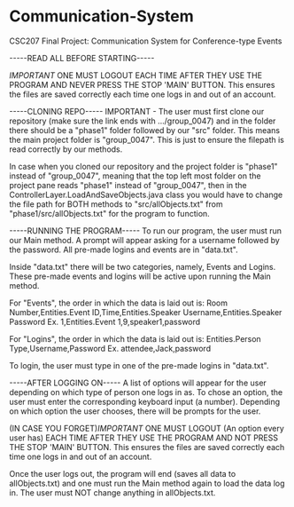 # Communication-System
CSC207 Final Project: Communication System for Conference-type Events

-----READ ALL BEFORE STARTING-----

*IMPORTANT* ONE MUST LOGOUT EACH TIME AFTER THEY USE THE PROGRAM AND
NEVER PRESS THE STOP 'MAIN' BUTTON. This ensures the files are saved
correctly each time one logs in and out of an account.

-----CLONING REPO-----
IMPORTANT - The user must first clone our repository (make sure the link ends with
.../group_0047) and in the folder there should be a "phase1" folder
followed by our "src" folder. This means the main project folder is "group_0047".
This is just to ensure the filepath is read correctly by our methods.

In case when you cloned our repository and the project folder is "phase1"
instead of "group_0047", meaning that the top left most folder on the project pane
reads "phase1" instead of "group_0047", then in the ControllerLayer.LoadAndSaveObjects.java class
you would have to change the file path for BOTH methods to
"src/allObjects.txt" from "phase1/src/allObjects.txt" for the program to function.

-----RUNNING THE PROGRAM-----
To run our program, the user must run our Main method. A prompt will
appear asking for a username followed by the password. All pre-made
logins and events are in "data.txt".

Inside "data.txt" there will be two categories, namely, Events and
Logins. These pre-made events and logins  will be active upon
running the Main method.

For "Events", the order in which the data is laid out is:
    Room Number,Entities.Event ID,Time,Entities.Speaker Username,Entities.Speaker Password
    Ex. 1,Entities.Event 1,9,speaker1,password

For "Logins", the order in which the data is laid out is:
    Entities.Person Type,Username,Password
    Ex. attendee,Jack,password

To login, the user must type in one of the pre-made logins
in "data.txt".

-----AFTER LOGGING ON-----
A list of options will appear for the user depending on which
type of person one logs in as. To chose an option, the user must
enter the corresponding keyboard input (a number). Depending on
which option the user chooses, there will be prompts for the user.

(IN CASE YOU FORGET)*IMPORTANT* ONE MUST LOGOUT (An option
every user has) EACH TIME AFTER THEY USE THE PROGRAM AND NOT
PRESS THE STOP 'MAIN' BUTTON. This ensures the files are
saved correctly each time one logs in and out of an account.

Once the user logs out, the program will end (saves all data to
allObjects.txt) and one must run the Main method again to load
the data log in. The user must NOT change anything in allObjects.txt.
